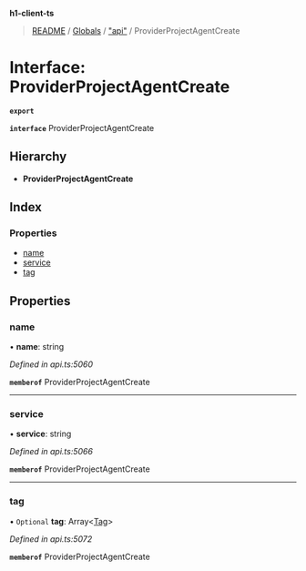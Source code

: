 **h1-client-ts**

> [README](../README.md) / [Globals](../globals.md) / ["api"](../modules/_api_.md) / ProviderProjectAgentCreate

# Interface: ProviderProjectAgentCreate

**`export`** 

**`interface`** ProviderProjectAgentCreate

## Hierarchy

* **ProviderProjectAgentCreate**

## Index

### Properties

* [name](_api_.providerprojectagentcreate.md#name)
* [service](_api_.providerprojectagentcreate.md#service)
* [tag](_api_.providerprojectagentcreate.md#tag)

## Properties

### name

•  **name**: string

*Defined in api.ts:5060*

**`memberof`** ProviderProjectAgentCreate

___

### service

•  **service**: string

*Defined in api.ts:5066*

**`memberof`** ProviderProjectAgentCreate

___

### tag

• `Optional` **tag**: Array\<[Tag](_api_.tag.md)>

*Defined in api.ts:5072*

**`memberof`** ProviderProjectAgentCreate
